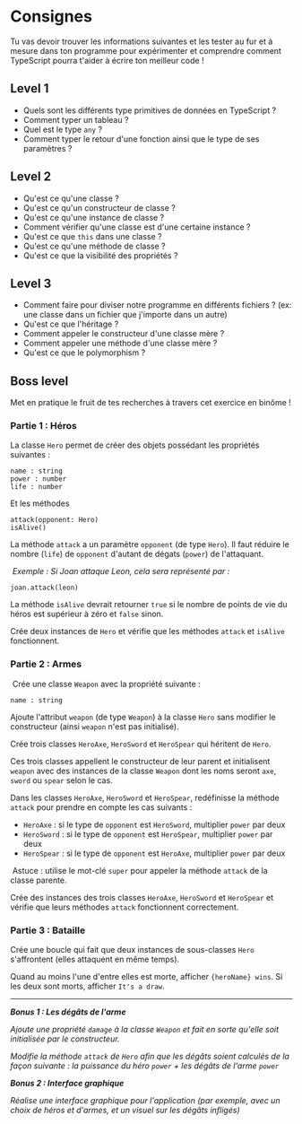 
# Consignes

Tu vas devoir trouver les informations suivantes et les tester au fur et à mesure dans ton programme pour expérimenter et comprendre comment TypeScript pourra t'aider à écrire ton meilleur code !

## Level 1

- Quels sont les différents type primitives de données en TypeScript ? 
- Comment typer un tableau ? 
- Quel est le type `any` ?
- Comment typer le retour d'une fonction ainsi que le type de ses paramètres ? 

## Level 2

- Qu'est ce qu'une classe ? 
- Qu'est ce qu'un constructeur de classe ? 
- Qu'est ce qu'une instance de classe ?
- Comment vérifier qu'une classe est d'une certaine instance ?
- Qu'est ce que `this` dans une classe ?
- Qu'est ce qu'une méthode de classe ? 
- Qu'est ce que la visibilité des propriétés ? 

## Level 3

- Comment faire pour diviser notre programme en différents fichiers ? (ex: une classe dans un fichier que j'importe dans un autre) 
- Qu'est ce que l'héritage ? 
- Comment appeler le constructeur d'une classe mère ? 
- Comment appeler une méthode d'une classe mère ? 
- Qu'est ce que le polymorphism ? 


## Boss level 

Met en pratique le fruit de tes recherches à travers cet exercice en binôme !
### Partie 1 : Héros

La classe `Hero` permet de créer des objets possédant les propriétés suivantes :

    name : string
    power : number
    life : number

​Et les méthodes

    attack(opponent: Hero)
    isAlive()

​La méthode `attack` a un paramètre `opponent` (de type `Hero`). Il faut réduire le nombre (`life`) de `opponent` d'autant de dégats (`power`) de l'attaquant.

​
*Exemple : Si Joan attaque Leon, cela sera représenté par :*

    joan.attack(leon)

​La méthode `isAlive` devrait retourner `true` si le nombre de points de vie du héros est supérieur à zéro et `false` sinon.

Crée deux instances de `Hero` et vérifie que les méthodes `attack` et `isAlive` fonctionnent.

### Partie 2 : Armes
​
Crée une classe `Weapon` avec la propriété suivante :

    name : string

Ajoute l'attribut `weapon` (de type `Weapon`) à la classe `Hero` sans modifier le constructeur (ainsi `weapon` n'est pas initialisé).

Crée trois classes `HeroAxe`, `HeroSword` et `HeroSpear` qui héritent de `Hero`.

Ces trois classes appellent le constructeur de leur parent et initialisent `weapon` avec des instances de la classe `Weapon` dont les noms seront `axe`, `sword` ou `spear` selon le cas.

Dans les classes `HeroAxe`, `HeroSword` et `HeroSpear`, redéfinisse la méthode `attack` pour prendre en compte les cas suivants :

- `HeroAxe` : si le type de `opponent` est `HeroSword`, multiplier `power` par deux
- `HeroSword` : si le type de `opponent` est `HeroSpear`, multiplier `power` par deux
- `HeroSpear` : si le type de `opponent` est `HeroAxe`, multiplier `power` par deux

​
Astuce : utilise le mot-clé `super` pour appeler la méthode `attack` de la classe parente.

Crée des instances des trois classes `HeroAxe`, `HeroSword` et `HeroSpear` et vérifie que leurs méthodes `attack` fonctionnent correctement.
​
### Partie 3 : Bataille

Crée une boucle qui fait que deux instances de sous-classes `Hero` s'affrontent (elles attaquent en même temps).

Quand au moins l'une d'entre elles est morte, afficher `{heroName} wins`. Si les deux sont morts, afficher `It's a draw`.

---

***Bonus 1 : Les dégâts de l'arme***

*Ajoute une propriété `damage` à la classe `Weapon` et fait en sorte qu'elle soit initialisée par le constructeur.*

*Modifie la méthode `attack` de `Hero` afin que les dégâts soient calculés de la façon suivante : la puissance du héro `power` + les dégâts de l'arme `power`*

***Bonus 2 : Interface graphique***

*Réalise une interface graphique pour l'application (par exemple, avec un choix de héros et d'armes, et un visuel sur les dégâts infligés)*
